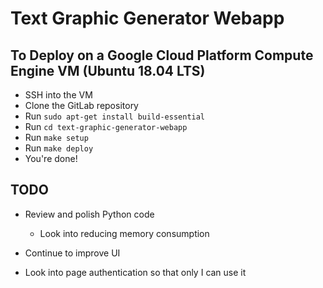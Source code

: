 # Text Graphic Generator Webapp

## To Deploy on a Google Cloud Platform Compute Engine VM (Ubuntu 18.04 LTS)

- SSH into the VM
- Clone the GitLab repository
- Run `sudo apt-get install build-essential`
- Run `cd text-graphic-generator-webapp`
- Run `make setup`
- Run `make deploy`
- You're done!

## TODO

- Review and polish Python code
  - Look into reducing memory consumption

- Continue to improve UI

- Look into page authentication so that only I can use it

